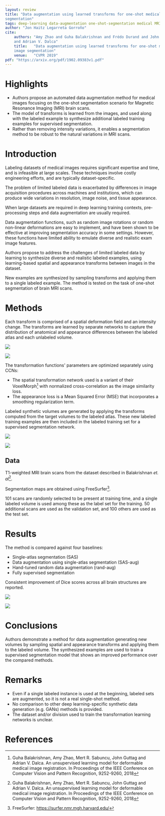 ```yaml
---
layout: review
title: "Data augmentation using learned transforms for one-shot medical image
segmentation"
tags: deep-learning data-augmentation one-shot-segmentation medical MRI brain
author: "Jon Haitz Legarreta Gorroño"
cite:
    authors: "Amy Zhao and Guha Balakrishnan and Frédo Durand and John V. Guttag
    and Adrian V. Dalca"
    title:   "Data augmentation using learned transforms for one-shot medical
    image segmentation"
    venue:   "CVPR 2019"
pdf: "https://arxiv.org/pdf/1902.09383v1.pdf"
---
```



# Highlights

- Authors propose an automated data augmentation method for medical images
focusing on the one-shot segmentation scenario for Magnetic Resonance Imaging
(MRI) brain scans.
- The model of transforms is learned from the images, and used along with the
labeled example to synthesize additional labeled training examples for
supervised segmentation.
- Rather than removing intensity variations, it enables a segmentation method to
be robust to the natural variations in MRI scans.


# Introduction

Labeling datasets of medical images requires significant expertise and time, and
is infeasible at large scales. These techniques involve costly engineering
efforts, and are typically dataset-specific.

The problem of limited labeled data is exacerbated by differences in image
acquisition procedures across machines and institutions, which can produce wide
variations in resolution, image noise, and tissue appearance.

When large datasets are required in deep learning training contexts,
pre-processing steps and data augmentation are usually required.  

Data augmentation functions, such as random image rotations or random non-linear
deformations are easy to implement, and have been shown to be effective at
improving segmentation accuracy in some settings.  However, these functions have
limited ability to emulate diverse and realistic exam image features.

Authors propose to address the challenges of limited labeled data by learning to
synthesize diverse and realistic labeled examples, using learning-based spatial
and appearance transforms between images in the dataset.

New examples are synthesized by sampling transforms and applying them to a
single labeled example. The method is tested on the task of one-shot
segmentation of brain MRI scans.


# Methods

Each transform is comprised of a spatial deformation field and an intensity
change. The transforms are learned by separate networks to capture the
distribution of anatomical and appearance differences between the labeled atlas
and each unlabeled volume.

![](/deep-learning/images/OneShotSegmentationDataAugmentation/Image_transforms.png)

![](/deep-learning/images/OneShotSegmentationDataAugmentation/Synthetic_image_generation_formula.png)

The transformation functions' parameters are optimized separately using CCNs:

- The spatial transformation network used is a variant of their
VoxelMorph[^1] with normalized cross-correlation as the image similarity
loss.
- The appearance loss is a Mean Squared Error (MSE) that incorporates a
smoothing regularization term.

Labeled synthetic volumes are generated by applying the transforms computed from
the target volumes to the labeled atlas. These new labeled training examples are
then included in the labeled training set for a supervised segmentation network.

![](/deep-learning/images/OneShotSegmentationDataAugmentation/Method_architecture.png)

![](/deep-learning/images/OneShotSegmentationDataAugmentation/CNN_architecture.png)

## Data

T1-weighted MRI brain scans from the dataset described in Balakrishnan
*et. al*[^1].

Segmentation maps are obtained using FreeSurfer[^2].

101 scans are randomly selected to be present at training time, and a single
labeled volume is used among these as the label set for the training. 50
additional scans are used as the validation set, and 100 others are used as the
test set.


# Results

The method is compared against four baselines:
- Single-atlas segmentation (SAS)
- Data augmentation using single-atlas segmentation (SAS-aug)
- Hand-tuned random data augmentation (rand-aug)
- Fully supervised segmentation

Consistent improvement of Dice scores across all brain structures are reported.

![](/deep-learning/images/OneShotSegmentationDataAugmentation/Results_scores.png)

![](/deep-learning/images/OneShotSegmentationDataAugmentation/Results_images.png)


# Conclusions

Authors demonstrate a method for data augmentation generating new volumes by
sampling spatial and appearance transforms and applying them to the labeled
volume. The synthesized examples are used to train a supervised segmentation
model that shows an improved performance over the compared methods.


# Remarks

- Even if a single labeled instance is used at the beginning, labeled sets are
augmented, so it is not a real single-shot method.
- No comparison to other deep learning-specific synthetic data generation (e.g.
GANs) methods is provided.
- The dataset and/or division used to train the transformation learning networks
is unclear.


# References

[^1]: Guha Balakrishnan, Amy Zhao, Mert R. Sabuncu, John Guttag and Adrian
      V. Dalca. An unsupervised learning model for deformable medical image
      registration. In Proceedings of the IEEE Conference on Computer Vision and
      Pattern Recognition, 9252-9260, 2018

[^2]: FreeSurfer: https://surfer.nmr.mgh.harvard.edu/
